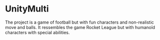 # UnityMulti

The project is a game of football but with fun characters and non-realistic move and balls.
It ressembles the game Rocket League but with humanoïd characters with special abilities.
